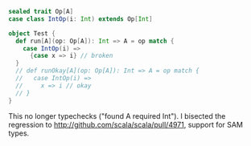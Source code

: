 ```scala
sealed trait Op[A]
case class IntOp(i: Int) extends Op[Int]

object Test {
  def run[A](op: Op[A]): Int => A = op match {
    case IntOp(i) => 
      {case x => i} // broken
  }
  // def runOkay[A](op: Op[A]): Int => A = op match {
  //   case IntOp(i) =>
  //     x => i // okay
  // }
}

```

This no longer typechecks ("found A required Int"). I bisected the regression to http://github.com/scala/scala/pull/4971, support for SAM types.
